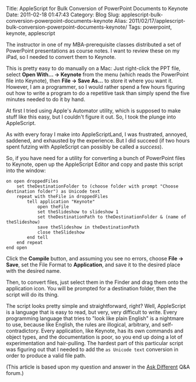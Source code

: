 Title: AppleScript for Bulk Conversion of PowerPoint Documents to Keynote
Date: 2011-02-18 01:47:43
Category: Blog
Slug: applescript-bulk-conversion-powerpoint-documents-keynote
Alias: 2011/02/17/applescript-bulk-conversion-powerpoint-documents-keynote/
Tags: powerpoint, keynote, applescript


The instructor in one of my MBA-prerequisite classes distributed a set of PowerPoint presentations as course notes. I want to review these on my iPad, so I needed to convert them to Keynote.

This is pretty easy to do manually on a Mac: Just right-click the PPT file, select **Open With... -> Keynote** from the menu (which reads the PowerPoint file into Keynote), then **File -> Save As...** to store it where you want it. However, I am a programmer, so I would rather spend a few hours figuring out how to write a program to do a repetitive task than simply spend the five minutes needed to do it by hand.

At first I tried using Apple's Automator utility, which is supposed to make stuff like this easy, but I couldn't figure it out. So, I took the plunge into AppleScript.

As with every foray I make into AppleScriptLand, I was frustrated, annoyed, saddened, and exhausted by the experience. But I did succeed (if two hours spent futzing with AppleScript can possibly be called a _success_).

So, if you have need for a utility for converting a bunch of PowerPoint files to Keynote, open up the AppleScript Editor and copy and paste this script into the window:

    on open droppedFiles
        set theDestinationFolder to (choose folder with prompt "Choose destination folder") as Unicode text
        repeat with theFile in droppedFiles
            tell application "Keynote"
                open theFile
                set theSlideshow to slideshow 1
                set theDestinationPath to theDestinationFolder & (name of theSlideshow)
                save theSlideshow in theDestinationPath
                close theSlideshow
            end tell
        end repeat
    end open

Click the **Compile** button, and assuming you see no errors, choose **File -> Save**, set the File Format to **Application**, and save it to the desired place with the desired name.

Then, to convert files, just select them in the Finder and drag them onto the application icon. You will be prompted for a destination folder, then the script will do its thing.

The script looks pretty simple and straightforward, right? Well, AppleScript is a language that is easy to read, but very, very difficult to write. Every programming language that tries to "look like plain English" is a nightmare to use, because like English, the rules are illogical, arbitrary, and self-contradictory. Every application, like Keynote, has its own commands and object types, and the documentation is poor, so you end up doing a lot of experimentation and hair-pulling. The hardest part of this particular script was figuring out that I needed to add the `as Unicode text` conversion in order to produce a valid file path.

(This article is based upon my question and answer in the [Ask Different](http://apple.stackexchange.com/questions/8317/applescript-or-automator-workflow-for-bulk-converting-powerpoint-presentations-to) Q&A forum.)
